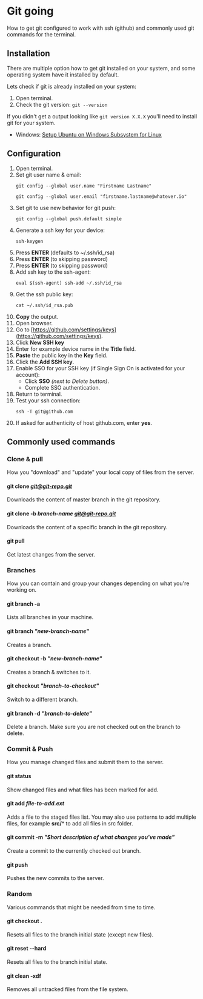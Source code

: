 # Git going
How to get git configured to work with ssh (github) and commonly used git commands for the terminal.

## Installation
There are multiple option how to get git installed on your system, and some operating system have it installed by default.

Lets check if git is already installed on your system:
1. Open terminal.
1. Check the git version:
    ```git --version```

If you didn't get a output looking like ```git version X.X.X``` you'll need to install git for your system.
* Windows: [Setup Ubuntu on Windows Subsystem for Linux](https://github.com/johanwestling/wsl-install)

## Configuration
1. Open terminal.
1. Set git user name & email:
    ```
    git config --global user.name "Firstname Lastname"
    ```
    ```
    git config --global user.email "firstname.lastname@whatever.io"
    ```
1. Set git to use new behavior for git push:
    ```
    git config --global push.default simple
    ```
1. Generate a ssh key for your device:
    ```
    ssh-keygen
    ```
1. Press **ENTER** (defaults to ~/.ssh/id_rsa)
1. Press **ENTER** (to skipping password)
1. Press **ENTER** (to skipping password)
1. Add ssh key to the ssh-agent:
    ```
    eval $(ssh-agent) ssh-add ~/.ssh/id_rsa
    ```
1. Get the ssh public key:
    ```
    cat ~/.ssh/id_rsa.pub
    ```
1. **Copy** the output.
1. Open browser.
1. Go to [https://github.com/settings/keys](https://github.com/settings/keys).
1. Click **New SSH key**
1. Enter for example device name in the **Title** field.
1. **Paste** the public key in the **Key** field.
1. Click the **Add SSH key**.
1. Enable SSO for your SSH key (if Single Sign On is activated for your account):
    * Click **SSO** _(next to Delete button)_.
    * Complete SSO authentication.
1. Return to terminal.
1. Test your ssh connection:
    ```
    ssh -T git@github.com
    ```
1. If asked for authenticity of host github.com, enter **yes**.

## Commonly used commands

### Clone & pull

How you "download" and "update" your local copy of files from the server.

#### git clone *git@git-repo.git*
Downloads the content of master branch in the git repository.

#### git clone -b *branch-name* *git@git-repo.git*
Downloads the content of a specific branch in the git repository.

#### git pull
Get latest changes from the server.

### Branches

How you can contain and group your changes depending on what you're working on.

#### git branch -a
Lists all branches in your machine.

#### git branch *"new-branch-name"*
Creates a branch.

#### git checkout -b *"new-branch-name"*
Creates a branch & switches to it.

#### git checkout *"branch-to-checkout"*
Switch to a different branch.

#### git branch -d *"branch-to-delete"*
Delete a branch. Make sure you are not checked out on the branch to delete.

### Commit & Push

How you manage changed files and submit them to the server.

#### git status
Show changed files and what files has been marked for add.

#### git add *file-to-add.ext*
Adds a file to the staged files list. You may also use patterns to add multiple files, for example **src/*** to add all files in src folder.

#### git commit -m *"Short description of what changes you've made"*
Create a commit to the currently checked out branch.

#### git push
Pushes the new commits to the server.

### Random

Various commands that might be needed from time to time.

#### git checkout .
Resets all files to the branch initial state (except new files).

#### git reset --hard
Resets all files to the branch initial state.

#### git clean -xdf
Removes all untracked files from the file system.
